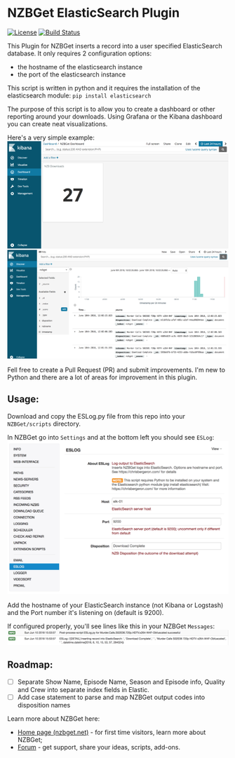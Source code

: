 # NZBGet ElasticSearch Plugin #
[![License](https://img.shields.io/badge/license-GPL-blue.svg)](http://www.gnu.org/licenses/)
[![Build Status](https://img.shields.io/travis/nzbget/nzbget/develop.svg)](https://travis-ci.org/nzbget/nzbget)

This Plugin for NZBGet inserts a record into a user specified ElasticSearch database.  It only requires 2 configuration options:
- the hostname of the elasticsearch instance
- the port of the elasticsearch instance

This script is written in python and it requires the installation of the elasticsearch module: `pip install elasticsearch`

The purpose of this script is to allow you to create a dashboard or other reporting around your downloads.  Using Grafana or the Kibana dashboard you can create neat visualizations.  

Here's a very simple example:
![Simple Kibana Visualization](https://raw.githubusercontent.com/chrisbergeron/nzbget-elasticsearch/master/screenshots/kibana_visualization.png)
![Simple Kibana Search](https://raw.githubusercontent.com/chrisbergeron/nzbget-elasticsearch/master/screenshots/kibana_search.png)

Fell free to create a Pull Request (PR) and submit improvements.  I'm new to Python and there are a lot of areas for improvement in this plugin.

## Usage: ##
Download and copy the ESLog.py file from this repo into your `NZBGet/scripts` directory.

In NZBGet go into `Settings` and at the bottom left you should see `ESLog`:
![Configuring Plugin](https://raw.githubusercontent.com/chrisbergeron/nzbget-elasticsearch/master/screenshots/configuring-plugin.png)

Add the hostname of your ElasticSearch instance (not Kibana or Logstash) and the Port number it's listening on (default is 9200).

If configured properly, you'll see lines like this in your NZBGet `Messages`:
![Sample Log Output](https://raw.githubusercontent.com/chrisbergeron/nzbget-elasticsearch/master/screenshots/nzbget-example-log-entry.png)

## Roadmap: ##
- [ ] Separate Show Name, Episode Name, Season and Episode info, Quality and Crew into separate index fields in Elastic.
- [ ] Add case statement to parse and map NZBGet output codes into disposition names

Learn more about NZBGet here:
- [Home page (nzbget.net)](http://nzbget.net) - for first time visitors, learn more about NZBGet;
- [Forum](http://forum.nzbget.net) - get support, share your ideas, scripts, add-ons.
